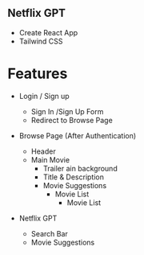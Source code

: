 ## Netflix GPT 
- Create React App
- Tailwind CSS

# Features

- Login / Sign up
    - Sign In /Sign Up Form
    - Redirect to Browse Page

- Browse Page (After Authentication)
    - Header
    - Main Movie
        - Trailer ain background
        - Title & Description
        - Movie Suggestions
            - Movie List 
                - Movie List


- Netflix GPT 
    - Search Bar
    - Movie Suggestions


